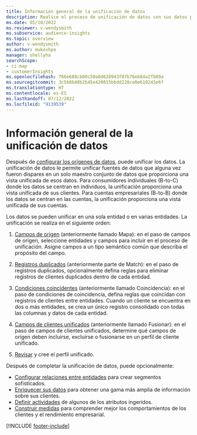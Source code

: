 ```yaml
---
title: Información general de la unificación de datos
description: Realice el proceso de unificación de datos con sus datos para crear un único conjunto maestro de datos de perfiles de clientes unificados.
ms.date: 05/10/2022
ms.reviewer: v-wendysmith
ms.subservice: audience-insights
ms.topic: overview
author: v-wendysmith
ms.author: mukeshpo
manager: shellyha
searchScope:
- ci-map
- customerInsights
ms.openlocfilehash: 766e688cb80c50a0d620943f87b76eb84a2fb89a
ms.sourcegitcommit: 3c5b0b40b2b45e420015bbdd228ce0e610245e6f
ms.translationtype: HT
ms.contentlocale: es-ES
ms.lasthandoff: 07/12/2022
ms.locfileid: "9139539"
---
```

# <a name="data-unification-overview"></a>Información general de la unificación de datos

Después de [configurar los orígenes de datos](data-sources.md), puede unificar los datos. La unificación de datos le permite unificar fuentes de datos que alguna vez fueron dispares en un solo maestro conjunto de datos que proporciona una vista unificada de esos datos. Para consumidores individuales (B-to-C) donde los datos se centran en individuos, la unificación proporciona una vista unificada de sus clientes. Para cuentas empresariales (B-to-B) donde los datos se centran en las cuentas, la unificación proporciona una vista unificada de sus cuentas.

Los datos se pueden unificar en una sola entidad o en varias entidades. La unificación se realiza en el siguiente orden:

1. [Campos de origen](map-entities.md) (anteriormente llamado Mapa): en el paso de campos de origen, seleccione entidades y campos para incluir en el proceso de unificación. Asigne campos a un tipo semántico común que describa el propósito del campo.

1. [Registros duplicados](remove-duplicates.md) (anteriormente parte de Match): en el paso de registros duplicados, opcionalmente defina reglas para eliminar registros de clientes duplicados dentro de cada entidad.

1. [Condiciones coincidentes](match-entities.md) (anteriormente llamado Coincidencia): en el paso de condiciones de coincidencia, defina reglas que coincidan con registros de clientes entre entidades. Cuando un cliente se encuentra en dos o más entidades, se crea un único registro consolidado con todas las columnas y datos de cada entidad.

1. [Campos de clientes unificados](merge-entities.md) (anteriormente llamado Fusionar): en el paso de campos de clientes unificados, determine qué campos de origen deben incluirse, excluirse o fusionarse en un perfil de cliente unificado.  

1. [Revisar](review-unification.md) y cree el perfil unificado.

Después de completar la unificación de datos, puede opcionalmente:

- [Configurar relaciones entre entidades](relationships.md) para crear segmentos sofisticados.
- [Enriquecer sus datos](enrichment-hub.md) para obtener una gama más amplia de información sobre sus clientes.
- [Definir actividades](activities.md) de algunos de los atributos ingeridos.
- [Construir medidas](measures.md) para comprender mejor los comportamientos de los clientes y el rendimiento empresarial.

[!INCLUDE [footer-include](includes/footer-banner.md)]
